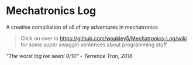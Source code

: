 # Mechatronics Log
A creative compiliation of all of my adventures in mechatronics
>Click on over to https://github.com/woakley5/Mechatronics-Log/wiki for some super swaggin sentences about programming stuff

*"The worst log ive seen! 0/10" - Terrence Tran, 2016*

